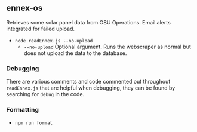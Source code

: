 ## ennex-os

Retrieves some solar panel data from OSU Operations. Email alerts integrated for failed upload.

- `node readEnnex.js --no-upload`
  - `--no-upload` Optional argument. Runs the webscraper as normal but does not upload the data to the database.

### Debugging

There are various comments and code commented out throughout `readEnnex.js` that are helpful when debugging, they can be found by searching for `debug` in the code.

### Formatting

- `npm run format`
